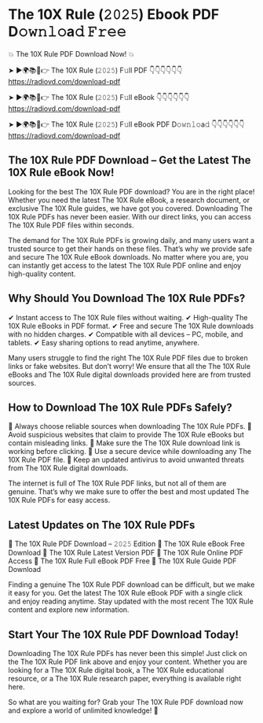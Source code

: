 # The 10X Rule (𝟸𝟶𝟸𝟻) Ebook PDF D𝚘𝚠𝚗𝚕𝚘a𝚍 𝙵𝚛𝚎𝚎

💥 The 10X Rule PDF Download Now! 💥

➤ ►🌍📚📱👉 The 10X Rule (𝟸𝟶𝟸𝟻) F𝚞ll PDF 👇👇👇👇👇👇
https://radiovd.com/download-pdf

➤ ►🌍📚📱👉 The 10X Rule (𝟸𝟶𝟸𝟻) F𝚞ll eBook 👇👇👇👇👇👇
https://radiovd.com/download-pdf

➤ ►🌍📚📱👉 The 10X Rule (𝟸𝟶𝟸𝟻) F𝚞ll eBook PDF D𝚘𝚠𝚗𝚕𝚘a𝚍 👇👇👇👇👇👇
https://radiovd.com/download-pdf

## The 10X Rule PDF Download – Get the Latest The 10X Rule eBook Now!

Looking for the best The 10X Rule PDF download? You are in the right place! Whether you need the latest The 10X Rule eBook, a research document, or exclusive The 10X Rule guides, we have got you covered. Downloading The 10X Rule PDFs has never been easier. With our direct links, you can access The 10X Rule PDF files within seconds.

The demand for The 10X Rule PDFs is growing daily, and many users want a trusted source to get their hands on these files. That’s why we provide safe and secure The 10X Rule eBook downloads. No matter where you are, you can instantly get access to the latest The 10X Rule PDF online and enjoy high-quality content.

## Why Should You Download The 10X Rule PDFs?

✔ Instant access to The 10X Rule files without waiting.
✔ High-quality The 10X Rule eBooks in PDF format.
✔ Free and secure The 10X Rule downloads with no hidden charges.
✔ Compatible with all devices – PC, mobile, and tablets.
✔ Easy sharing options to read anytime, anywhere.

Many users struggle to find the right The 10X Rule PDF files due to broken links or fake websites. But don’t worry! We ensure that all the The 10X Rule eBooks and The 10X Rule digital downloads provided here are from trusted sources.

## How to Download The 10X Rule PDFs Safely?

📌 Always choose reliable sources when downloading The 10X Rule PDFs.
📌 Avoid suspicious websites that claim to provide The 10X Rule eBooks but contain misleading links.
📌 Make sure the The 10X Rule download link is working before clicking.
📌 Use a secure device while downloading any The 10X Rule PDF file.
📌 Keep an updated antivirus to avoid unwanted threats from The 10X Rule digital downloads.

The internet is full of The 10X Rule PDF links, but not all of them are genuine. That’s why we make sure to offer the best and most updated The 10X Rule PDFs for easy access.

## Latest Updates on The 10X Rule PDFs

🔹 The 10X Rule PDF Download – 𝟸𝟶𝟸𝟻 Edition
🔹 The 10X Rule eBook Free Download
🔹 The 10X Rule Latest Version PDF
🔹 The 10X Rule Online PDF Access
🔹 The 10X Rule Full eBook PDF Free
🔹 The 10X Rule Guide PDF Download

Finding a genuine The 10X Rule PDF download can be difficult, but we make it easy for you. Get the latest The 10X Rule eBook PDF with a single click and enjoy reading anytime. Stay updated with the most recent The 10X Rule content and explore new information.

## Start Your The 10X Rule PDF Download Today!

Downloading The 10X Rule PDFs has never been this simple! Just click on the The 10X Rule PDF link above and enjoy your content. Whether you are looking for a The 10X Rule digital book, a The 10X Rule educational resource, or a The 10X Rule research paper, everything is available right here.

So what are you waiting for? Grab your The 10X Rule PDF download now and explore a world of unlimited knowledge! 🚀